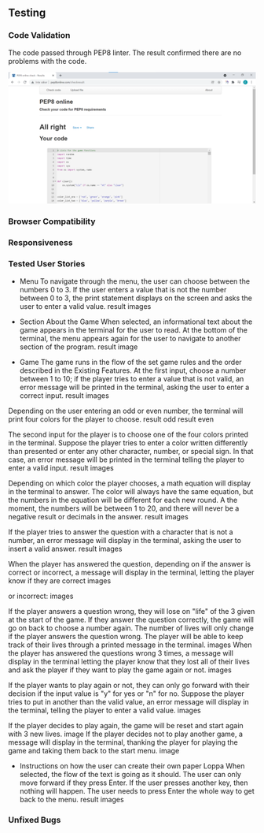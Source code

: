 ## Testing
### Code Validation
The code passed through PEP8 linter. The result confirmed there are no problems with the code.

![PEP8](documentation/testing/pep8.png)

### Browser Compatibility
### Responsiveness
### Tested User Stories
* Menu
To navigate through the menu, the user can choose between the numbers 0 to 3. If the user enters a value that is not the number between 0 to 3, the print statement displays on the screen and asks the user to enter a valid value. 
result images

* Section About the Game
When selected, an informational text about the game appears in the terminal for the user to read. At the bottom of the terminal, the menu appears again for the user to navigate to another section of the program.
result image

* Game
The game runs in the flow of the set game rules and the order described in the Existing Features. 
At the first input, choose a number between 1 to 10; if the player tries to enter a value that is not valid, an error message will be printed in the terminal, asking the user to enter a correct input.
result images

Depending on the user entering an odd or even number, the terminal will print four colors for the player to choose. 
result odd
result even

The second input for the player is to choose one of the four colors printed in the terminal. Suppose the player tries to enter a color written differently than presented or enter any other character, number, or special sign. In that case, an error message will be printed in the terminal telling the player to enter a valid input.
result images

Depending on which color the player chooses, a math equation will display in the terminal to answer. The color will always have the same equation, but the numbers in the equation will be different for each new round. A the moment, the numbers will be between 1 to 20, and there will never be a negative result or decimals in the answer.
result images

If the player tries to answer the question with a character that is not a number, an error message will display in the terminal, asking the user to insert a valid answer.
result images

When the player has answered the question, depending on if the answer is correct or incorrect, a message will display in the terminal, letting the player know if they are correct 
images

or incorrect:
images

If the player answers a question wrong, they will lose on "life" of the 3 given at the start of the game. If they answer the question correctly, the game will go on back to choose a number again. The number of lives will only change if the player answers the question wrong. 
The player will be able to keep track of their lives through a printed message in the terminal.
images
When the player has answered the questions wrong 3 times, a message will display in the terminal letting the player know that they lost all of their lives and ask the player if they want to play the game again or not. 
images

If the player wants to play again or not, they can only go forward with their decision if the input value is "y" for yes or "n" for no. Suppose the player tries to put in another than the valid value, an error message will display in the terminal, telling the player to enter a valid value.
images

If the player decides to play again, the game will be reset and start again with 3 new lives. 
image
If the player decides not to play another game, a message will display in the terminal, thanking the player for playing the game and taking them back to the start menu.
image

* Instructions on how the user can create their own paper Loppa
When selected, the flow of the text is going as it should. The user can only move forward if they press Enter. If the user presses another key, then nothing will happen. The user needs to press Enter the whole way to get back to the menu.
result images

### Unfixed Bugs